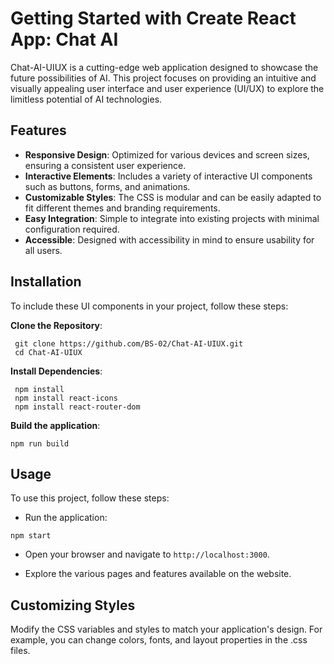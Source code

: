 # Getting Started with Create React App: Chat AI

Chat-AI-UIUX is a cutting-edge web application designed to showcase the future possibilities of AI. This project focuses on providing an intuitive and visually appealing user interface and user experience (UI/UX) to explore the limitless potential of AI technologies.

## Features
- **Responsive Design**: Optimized for various devices and screen sizes, ensuring a consistent user experience.
- **Interactive Elements**: Includes a variety of interactive UI components such as buttons, forms, and animations.
- **Customizable Styles**: The CSS is modular and can be easily adapted to fit different themes and branding requirements.
- **Easy Integration**: Simple to integrate into existing projects with minimal configuration required.
- **Accessible**: Designed with accessibility in mind to ensure usability for all users.

## Installation
To include these UI components in your project, follow these steps:

**Clone the Repository**:
```
 git clone https://github.com/BS-02/Chat-AI-UIUX.git
 cd Chat-AI-UIUX
```
  
**Install Dependencies**:
```
 npm install 
 npm install react-icons
 npm install react-router-dom
```

**Build the application**:
```
npm run build
```

## Usage
To use this project, follow these steps:

- Run the application:
```
npm start
```
- Open your browser and navigate to `http://localhost:3000`.

- Explore the various pages and features available on the website.

## Customizing Styles
Modify the CSS variables and styles to match your application's design. For example, you can change colors, fonts, and layout properties in the .css files.
